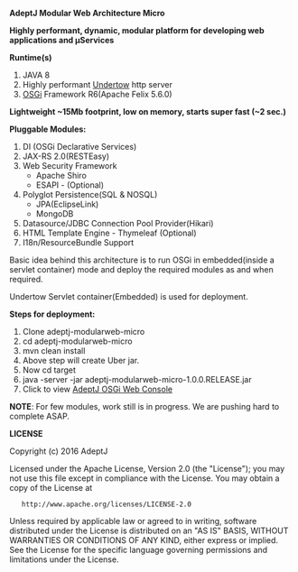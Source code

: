 **AdeptJ Modular Web Architecture Micro**

**Highly performant, dynamic, modular platform for developing web applications and µServices**

**Runtime(s)**

1. JAVA 8
2. Highly performant [Undertow](http://undertow.io/) http server
3. [OSGi](https://www.osgi.org) Framework R6(Apache Felix 5.6.0)

**Lightweight ~15Mb footprint, low on memory, starts super fast (~2 sec.)**

**Pluggable Modules:**

1. DI (OSGi Declarative Services)
2. JAX-RS 2.0(RESTEasy)
3. Web Security Framework
   - Apache Shiro 
   - ESAPI - (Optional)
4. Polyglot Persistence(SQL & NOSQL)
   - JPA(EclipseLink)
   - MongoDB
5. Datasource/JDBC Connection Pool Provider(Hikari)
6. HTML Template Engine - Thymeleaf (Optional)
7. I18n/ResourceBundle Support


Basic idea behind this architecture is to run OSGi in embedded(inside a servlet container) mode and deploy the required modules as and when required.

Undertow Servlet container(Embedded) is used for deployment.

**Steps for deployment:**

1. Clone adeptj-modularweb-micro
2. cd adeptj-modularweb-micro
3. mvn clean install
4. Above step will create Uber jar.
4. Now cd target
5. java -server -jar adeptj-modularweb-micro-1.0.0.RELEASE.jar
6. Click to view [AdeptJ OSGi Web Console](http://localhost:9007/system/console)

**NOTE**: For few modules, work still is in progress. We are pushing hard to complete ASAP.

**LICENSE**

   Copyright (c) 2016 AdeptJ
   
   Licensed under the Apache License, Version 2.0 (the "License");
   you may not use this file except in compliance with the License.
   You may obtain a copy of the License at
 
       http://www.apache.org/licenses/LICENSE-2.0
 
   Unless required by applicable law or agreed to in writing, software
   distributed under the License is distributed on an "AS IS" BASIS,
   WITHOUT WARRANTIES OR CONDITIONS OF ANY KIND, either express or implied.
   See the License for the specific language governing permissions and
   limitations under the License.
